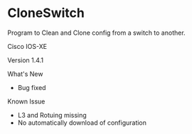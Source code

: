 # CloneSwitch
Program to Clean and Clone config from a switch to another.

Cisco IOS-XE


Version 1.4.1

What's New
- Bug fixed

Known Issue
- L3 and Rotuing missing
- No automatically download of configuration
